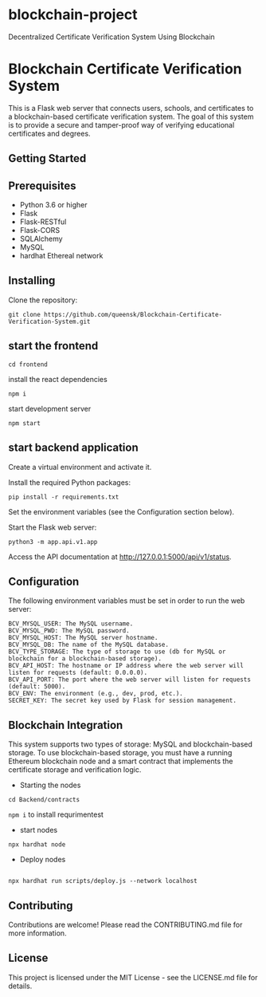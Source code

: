 # blockchain-project
Decentralized Certificate Verification System Using Blockchain
# Blockchain Certificate Verification System

This is a Flask web server that connects users, schools, and certificates to a blockchain-based certificate verification system. The goal of this system is to provide a secure and tamper-proof way of verifying educational certificates and degrees.

## Getting Started

## Prerequisites

- Python 3.6 or higher
- Flask
- Flask-RESTful
- Flask-CORS
- SQLAlchemy
- MySQL
- hardhat Ethereal network

## Installing

Clone the repository:

```
git clone https://github.com/queensk/Blockchain-Certificate-Verification-System.git
```

## start the frontend

```
cd frontend
```

install the react dependencies

```
npm i
```

start development server

```
npm start
```

## start backend application

Create a virtual environment and activate it.

Install the required Python packages:

```
pip install -r requirements.txt
```

Set the environment variables (see the Configuration section below).

Start the Flask web server:

```
python3 -m app.api.v1.app
```

Access the API documentation at http://127.0.0.1:5000/api/v1/status.

## Configuration

The following environment variables must be set in order to run the web server:

```
BCV_MYSQL_USER: The MySQL username.
BCV_MYSQL_PWD: The MySQL password.
BCV_MYSQL_HOST: The MySQL server hostname.
BCV_MYSQL_DB: The name of the MySQL database.
BCV_TYPE_STORAGE: The type of storage to use (db for MySQL or blockchain for a blockchain-based storage).
BCV_API_HOST: The hostname or IP address where the web server will listen for requests (default: 0.0.0.0).
BCV_API_PORT: The port where the web server will listen for requests (default: 5000).
BCV_ENV: The environment (e.g., dev, prod, etc.).
SECRET_KEY: The secret key used by Flask for session management.
```

## Blockchain Integration

This system supports two types of storage: MySQL and blockchain-based storage. To use blockchain-based storage, you must have a running Ethereum blockchain node and a smart contract that implements the certificate storage and verification logic.

- Starting the nodes

```
cd Backend/contracts
```

`npm i` to install requrimentest

- start nodes

```
npx hardhat node

```

- Deploy nodes

```

npx hardhat run scripts/deploy.js --network localhost

```

## Contributing

Contributions are welcome! Please read the CONTRIBUTING.md file for more information.

## License

This project is licensed under the MIT License - see the LICENSE.md file for details.

